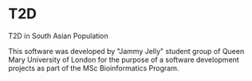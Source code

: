 # T2D
T2D in South Asian Population

This software was developed by "Jammy Jelly" student group of Queen Mary University of London for the purpose of a software development projects as part of the MSc Bioinformatics Program.

